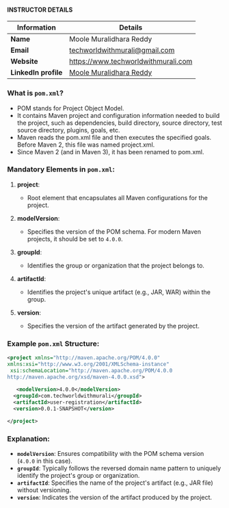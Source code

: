 #### INSTRUCTOR DETAILS

|  Information             | Details                                                                      |
|----------------------    |------------------------------------------------------------------------------|
| **Name**                 | Moole Muralidhara Reddy                                                      |
| **Email**                | techworldwithmurali@gmail.com                                                |
| **Website**              | https://www.techworldwithmurali.com               |
| **LinkedIn profile**     | [Moole Muralidhara Reddy](https://www.linkedin.com/in/moole-muralidhara-reddy) |


### What is `pom.xml`?

- POM stands for Project Object Model.
- It contains Maven project and configuration information needed to build the project, such as dependencies, build directory, source directory, test source directory, plugins, goals, etc.
- Maven reads the pom.xml file and then executes the specified goals. Before Maven 2, this file was named project.xml.
- Since Maven 2 (and in Maven 3), it has been renamed to pom.xml.


### Mandatory Elements in `pom.xml`:

1. **project**:
   - Root element that encapsulates all Maven configurations for the project.

2. **modelVersion**:
   - Specifies the version of the POM schema. For modern Maven projects, it should be set to `4.0.0`.

3. **groupId**:
   - Identifies the group or organization that the project belongs to.

4. **artifactId**:
   - Identifies the project's unique artifact (e.g., JAR, WAR) within the group.

5. **version**:
   - Specifies the version of the artifact generated by the project.

### Example `pom.xml` Structure:
```xml
<project xmlns="http://maven.apache.org/POM/4.0.0"   
xmlns:xsi="http://www.w3.org/2001/XMLSchema-instance"  
 xsi:schemaLocation="http://maven.apache.org/POM/4.0.0   
http://maven.apache.org/xsd/maven-4.0.0.xsd"> 
 
   <modelVersion>4.0.0</modelVersion>  
  <groupId>com.techworldwithmurali</groupId>  
  <artifactId>user-registration</artifactId>  
  <version>0.0.1-SNAPSHOT</version>

</project>

```

### Explanation:
- **`modelVersion`**: Ensures compatibility with the POM schema version (`4.0.0` in this case).
- **`groupId`**: Typically follows the reversed domain name pattern to uniquely identify the project's group or organization.
- **`artifactId`**: Specifies the name of the project's artifact (e.g., JAR file) without versioning.
- **`version`**: Indicates the version of the artifact produced by the project.
